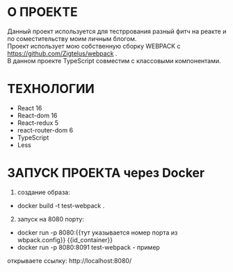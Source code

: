 # О ПРОЕКТЕ <br>
Данный проект используется для тестррования разный фитч на реакте и по соместительству моим личным блогом.<br>
Проект использует мою собственную сборку WEBPACK с https://github.com/Zigtelus/webpack .<br>
В данном проекте TypeScript совместим с классовыми компонентами.

# ТЕХНОЛОГИИ <br>
- React 16 <br>
- React-dom 16 <br>
- React-redux 5 <br>
- react-router-dom 6 <br>
- TypeScript <br>
- Less <br>

# ЗАПУСК ПРОЕКТА через Docker <br>
1. создание образа:
- docker build -t test-webpack . <br>

2. запуск на 8080 порту: <br>
- docker run -p 8080:{{тут указывается номер порта из wbpack.config}} {{id_container}} <br>
- docker run -p 8080:8091 test-webpack - пример

открываете ссылку:
http://localhost:8080/